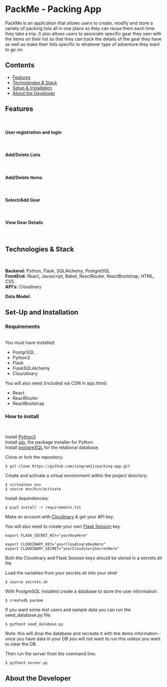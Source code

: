# PackMe - Packing App

PackMe is an application that allows users to create, modify and store a variety of packing lists all in one place so they can reuse them each time they take a trip. It also allows users to associate specific gear they own with the items on their list so that they can track the details of the gear they have as well as make their lists specific to whatever type of adventure they want to go on.

## Contents

-   [Features](#features)
-   [Technologies & Stack](#techandstack)
-   [Setup & Installation](#setup)
-   [About the Developer](#about)<br>

## <a name="features"></a> Features

<br>

#### User registration and login

<br>

#### Add/Delete Lists

<br>

#### Add/Delete Items

<br>

#### Select/Add Gear

<br>

#### View Gear Details

<br>

## <a name="techandstack"><a> Technologies & Stack

<br>

**Backend:** Python, Flask, SQLAlchemy, PostgreSQL<br>
**FrontEnd:** React, Javascript, Babel, ReactRouter, ReactBootstrap, HTML, CSS<br>
**API's:** Cloudinary<br>

**Data Model:**

## <a name="setup"><a> Set-Up and Installation

### Requirements

<br>
You must have installed:

-   PostgrSQL
-   Python3
-   Flask
-   FlaskSQLAlchemy
-   Cloundinary
    <br>

You will also need (included via CDN in app.html):

-   React
-   ReactRouter
-   ReactBootstrap
    <br>

### How to install

<br>

Install [Python3](https://www.python.org/downloads/mac-osx/)<br>
Install [pip](https://pip.pypa.io/en/stable/installing/), the package installer for Python<br>
Install [postgreSQL](https://www.postgresql.org/) for the relational database.<br>

Clone or fork the repository:

```
$ git clone https://github.com/singram11/packing-app.git
```

Create and activate a virtual environment within the project directory:

```
$ virtualenv env
$ source env/bin/activate
```

Install dependencies:

```
$ pip3 install -r requirements.txt
```

Make an account with [Cloudinary](https://cloudinary.com/documentation) & get your API key.

You will also need to create your own [Flask Session](https://flask-session.readthedocs.io/en/latest/) key.

```
export FLASK_SECRET_KEY="yourKeyHere"

export CLOUDINARY_KEY="yourCloudinaryKeyHere"
export CLOUDINARY_SECRET="yourCloudinarySecretHere"
```

Both the Cloudinary and Flask Session keys should be stored in a secrets.sh file

Load the variables from your secrets.sh into your shell

```
$ source secrets.sh
```

With PostgreSQL installed create a database to store the user information:

```
$ createdb packme
```

If you want some test users and sample data you can run the seed_database.py file:

```
$ python3 seed_database.py
```

Note: this will drop the database and recreate it with the demo information - once you have data in your DB you will not want to run this unless you want to clear the DB.

Then run the server from the command line:

```
$ python3 server.py
```

## <a name="about"><a>About the Developer
